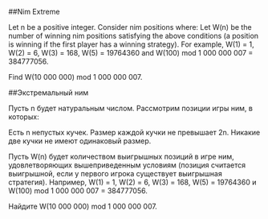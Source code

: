 ##Nim Extreme

Let n be a positive integer. Consider nim positions where:
Let W(n) be the number of winning nim positions satisfying the above
conditions (a position is winning if the first player has a winning strategy). For example, W(1) = 1, W(2) = 6, W(3) = 168, W(5) = 19764360 and W(100) mod 1 000 000 007 = 384777056.

Find W(10 000 000) mod 1 000 000 007.

##Экстремальный ним

Пусть n будет натуральным числом. Рассмотрим позиции игры ним, в которых:


Есть n непустых кучек.
Размер каждой кучки не превышает 2n.
Никакие две кучки не имеют одинаковый размер.

Пусть W(n) будет количеством выигрышных позиций в игре ним, удовлетворяющих вышеприведенным условиям (позиция считается выигрышной, если у первого игрока существует выигрышная стратегия). Например, W(1) = 1, W(2) = 6, W(3) = 168, W(5) = 19764360 и W(100) mod 1 000 000 007 = 384777056.

Найдите W(10 000 000) mod 1 000 000 007.


